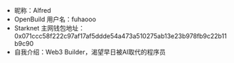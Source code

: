 - 昵称：Alfred
- OpenBuild 用户名：fuhaooo
- Starknet 主网钱包地址： 0x071ccc58f222c97af17af5ddde54a473a510275ab13e23b978fb9c22b11b9c90
- 自我介绍：Web3 Builder，渴望早日被AI取代的程序员
